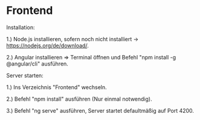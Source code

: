 # Frontend

Installation:

1.) Node.js installieren, sofern noch nicht installiert -> https://nodejs.org/de/download/. 

2.) Angular installieren => Terminal öffnen und Befehl "npm install -g @angular/cli" ausführen.


Server starten:

1.) Ins Verzeichnis "Frontend" wechseln.

2.) Befehl "npm install" ausführen (Nur einmal notwendig).

3.) Befehl "ng serve" ausführen, Server startet defaultmäßig auf Port 4200.